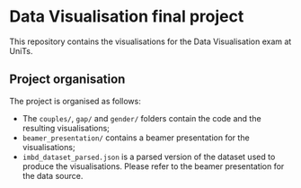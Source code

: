 # Data Visualisation final project

This repository contains the visualisations for the Data Visualisation exam at UniTs.


## Project organisation

The project is organised as follows:
* The `couples/`, `gap/` and `gender/` folders contain the code and the resulting visualisations;
* `beamer_presentation/` contains a beamer presentation for the visualisations;
* `imbd_dataset_parsed.json` is a parsed version of the dataset used to produce the visualisations. Please refer to the beamer presentation for the data source.

